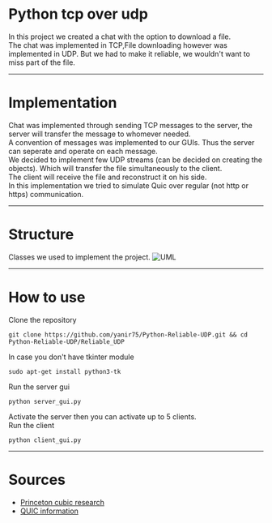 # Python tcp over udp
In this project we created a chat with the option to download a file.  
The chat was implemented in TCP,File downloading however was implemented in UDP. But we had to make it reliable, we wouldn't want to miss part of the file. 

--------------

# Implementation
Chat was implemented through sending TCP messages to the server, the server will transfer the message to whomever needed.  
A convention of messages was implemented to our GUIs. Thus the server can seperate and operate on each message.  
We decided to implement few UDP streams (can be decided on creating the objects). Which will transfer the file simultaneously to the client.  
The client will receive the file and reconstruct it on his side.  
In this implementation we tried to simulate Quic over regular (not http or https) communication.


--------------

# Structure
Classes we used to implement the project.
![UML](https://raw.githubusercontent.com/yanir75/Python-TCP-Over-UDP/main/UML/Structure_uml.jpg)


--------------

# How to use
Clone the repository
```
git clone https://github.com/yanir75/Python-Reliable-UDP.git && cd Python-Reliable-UDP/Reliable_UDP
```

In case you don't have tkinter module
```
sudo apt-get install python3-tk
```

Run the server gui
```
python server_gui.py
```

Activate the server then you can activate up to 5 clients.  
Run the client
```
python client_gui.py
```


--------------
# Sources
  - <a href="https://www.cs.princeton.edu/courses/archive/fall16/cos561/papers/Cubic08.pdf">Princeton cubic research</a>
  - <a href="https://en.wikipedia.org/wiki/QUIC">QUIC information</a>
